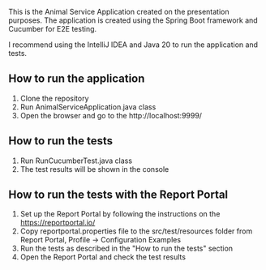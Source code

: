 This is the Animal Service Application created on the presentation purposes. 
The application is created using the Spring Boot framework and Cucumber for E2E testing.

I recommend using the IntelliJ IDEA and Java 20 to run the application and tests.

## How to run the application
1. Clone the repository
2. Run AnimalServiceApplication.java class
3. Open the browser and go to the http://localhost:9999/

## How to run the tests
1. Run RunCucumberTest.java class
2. The test results will be shown in the console

## How to run the tests with the Report Portal
1. Set up the Report Portal by following the instructions on the https://reportportal.io/
2. Copy reportportal.properties file to the src/test/resources folder from Report Portal, Profile -> Configuration Examples 
3. Run the tests as described in the "How to run the tests" section
4. Open the Report Portal and check the test results

